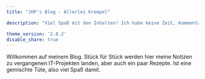 ```yaml
---
title: "JHP's Blog - Allerlei Krempel"

description: "Viel Spaß mit den Inhalten! Ich habe keine Zeit, Kommentare zu moderieren, daher sind sie deaktiviert. Ihr könnt einzelne Seiten gerne bei GitHub kommentieren!"

theme_version: '2.8.2'
disable_share: true
---
```

Willkommen auf meinem Blog. Stück für Stück werden hier meine Notizen zu vergangenen IT-Projekten landen, aber auch ein paar Rezepte. Ist eine gemischte
Tüte, also viel Spaß damit.